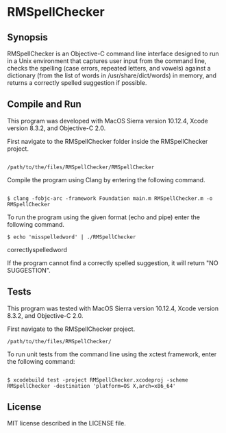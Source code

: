 # RMSpellChecker

## Synopsis

RMSpellChecker is an Objective-C command line interface designed to run in a Unix environment that captures user input from the command line, checks the spelling (case errors, repeated letters, and vowels) against a dictionary (from the list of words in /usr/share/dict/words) in memory, and returns a correctly spelled suggestion if possible.

## Compile and Run

This program was developed with MacOS Sierra version 10.12.4, Xcode version 8.3.2, and Objective-C 2.0.

First navigate to the RMSpellChecker folder inside the RMSpellChecker project.
```

/path/to/the/files/RMSpellChecker/RMSpellChecker
```


Compile the program using Clang by entering the following command.
```

$ clang -fobjc-arc -framework Foundation main.m RMSpellChecker.m -o RMSpellChecker
```


To run the program using the given format (echo and pipe) enter the following command.
```
$ echo 'misspelledword' | ./RMSpellChecker
```

correctlyspelledword


If the program cannot find a correctly spelled suggestion, it will return "NO SUGGESTION".

## Tests

This program was tested with MacOS Sierra version 10.12.4, Xcode version 8.3.2, and Objective-C 2.0.


First navigate to the RMSpellChecker project.

```
/path/to/the/files/RMSpellChecker/
```


To run unit tests from the command line using the xctest framework, enter the following command:
```

$ xcodebuild test -project RMSpellChecker.xcodeproj -scheme RMSpellChecker -destination 'platform=OS X,arch=x86_64'
```

## License

MIT license described in the LICENSE file.
